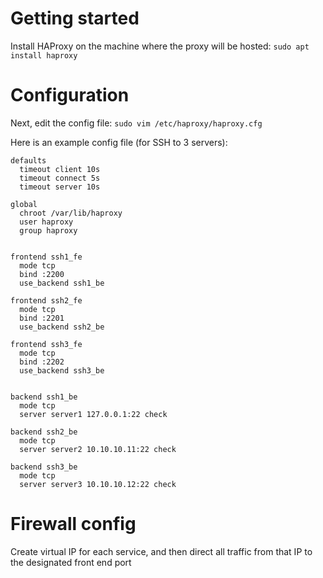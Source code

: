 # Getting started
Install HAProxy on the machine where the proxy will be hosted:
```sudo apt install haproxy```

# Configuration
Next, edit the config file:
```sudo vim /etc/haproxy/haproxy.cfg```

Here is an example config file (for SSH to 3 servers):
```
defaults
  timeout client 10s
  timeout connect 5s
  timeout server 10s 

global
  chroot /var/lib/haproxy
  user haproxy
  group haproxy


frontend ssh1_fe
  mode tcp
  bind :2200
  use_backend ssh1_be

frontend ssh2_fe
  mode tcp
  bind :2201
  use_backend ssh2_be

frontend ssh3_fe
  mode tcp
  bind :2202
  use_backend ssh3_be


backend ssh1_be
  mode tcp
  server server1 127.0.0.1:22 check

backend ssh2_be
  mode tcp
  server server2 10.10.10.11:22 check

backend ssh3_be
  mode tcp
  server server3 10.10.10.12:22 check
```

# Firewall config
Create virtual IP for each service, and then direct all traffic from that IP to the designated front end port

